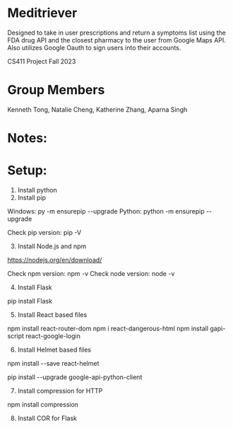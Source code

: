 # Meditriever
Designed to take in user prescriptions and return a symptoms list using the FDA drug API and the closest pharmacy to the user from Google Maps API. Also utilizes Google Oauth to sign users into their accounts.

CS411 Project Fall 2023

# Group Members
Kenneth Tong, Natalie Cheng, Katherine Zhang, Aparna Singh

# Notes:


# Setup:
1. Install python
2. Install pip

Windows: py -m ensurepip --upgrade
Python: python -m ensurepip --upgrade

Check pip version: pip -V

3. Install Node.js and npm

https://nodejs.org/en/download/

Check npm version: npm -v
Check node version: node -v

4. Install Flask

pip install Flask

5.  Install React based files

npm install react-router-dom
npm i react-dangerous-html 
npm install gapi-script react-google-login

6. Install Helmet based files

npm install --save react-helmet

pip install --upgrade google-api-python-client

7. Install compression for HTTP

npm install compression

8. Install COR for Flask

